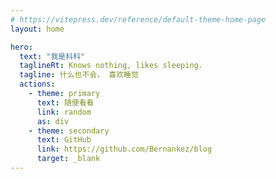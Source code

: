 ```yaml
---
# https://vitepress.dev/reference/default-theme-home-page
layout: home

hero:
  text: "我是科科"
  taglineRt: Knows nothing, likes sleeping.
  tagline: 什么也不会， 喜欢睡觉
  actions:
    - theme: primary
      text: 随便看看
      link: random
      as: div
    - theme: secondary
      text: GitHub
      link: https://github.com/Bernankez/blog
      target: _blank
---
```

